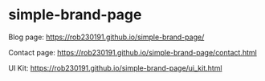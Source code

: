 # simple-brand-page

Blog page:
https://rob230191.github.io/simple-brand-page/

Contact page:
https://rob230191.github.io/simple-brand-page/contact.html

UI Kit:
https://rob230191.github.io/simple-brand-page/ui_kit.html
